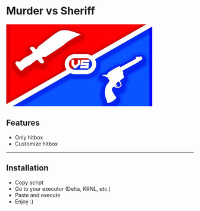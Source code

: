 # Murder vs Sheriff

![Game Image](https://raw.githubusercontent.com/lucent-hub/Lucent/refs/heads/main/Script/Murder%20VS%20Sheriff/images.jpeg)

## Features

- Only hitbox
- Customize hitbox

---

## Installation

- Copy script  
- Go to your executor (Delta, KRNL, etc.)  
- Paste and execute  
- Enjoy :)

